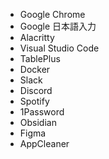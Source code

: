 - Google Chrome
- Google 日本語入力
- Alacritty
- Visual Studio Code
- TablePlus
- Docker
- Slack
- Discord
- Spotify
- 1Password
- Obsidian
- Figma
- AppCleaner
